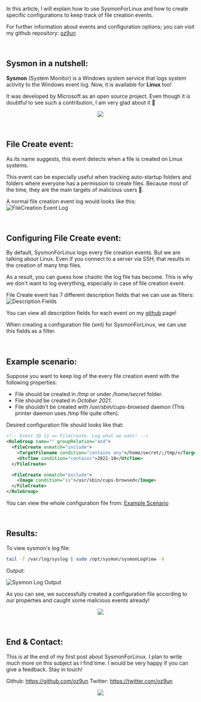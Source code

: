 In this article, I will explain how to use SysmonForLinux and how to create specific configurations to keep track of file creation events.

For further information about events and configuration options; you can visit my github repository: [oz9un](https://github.com/oz9un/SysmonForLinux-Manual)

<p>&nbsp;</p>

## Sysmon in a nutshell:

**Sysmon** (System Monitor) is a Windows system service that logs system activity to the Windows event log. Now, it is available for **Linux** too! 

It was developed by Microsoft as an open source project. Even though it is doubtful to see such a contribution, I am very glad about it 🤭

<p align="center">
          <img src="https://media4.giphy.com/media/ANbD1CCdA3iI8/giphy.gif?cid=ecf05e47chlsv1aaptk03nsstucjmbytwln7w8t9locgvmfi&rid=giphy.gif&ct=g"></img>
</p>

<p>&nbsp;</p>

## File Create event:
As its name suggests, this event detects when a file is created on Linux systems.

This event can be especially useful when tracking auto-startup folders and folders where everyone has a permission to create files. Because most of the time, they are the main targets of malicious users 👹.

A normal file creation event log would looks like this:
![FileCreation Event Log](https://dev-to-uploads.s3.amazonaws.com/uploads/articles/4x8zf6qaw3r9m1164w7d.png)

<p>&nbsp;</p>

## Configuring File Create event:
By default, SysmonForLinux logs every file creation events. But we are talking about Linux. Even if you connect to a server via SSH; that results in the creation of many tmp files.

As a result, you can guess how chaotic the log file has become. This is why we don't want to log everything, especially in case of file creation event.

File Create event has 7 different description fields that we can use as filters:
![Description Fields](https://dev-to-uploads.s3.amazonaws.com/uploads/articles/bw6rxk7loe0i65y60rx1.png)

You can view all description fields for each event on my [github](https://github.com/oz9un/SysmonForLinux-Manual) page!

When creating a configuration file (xml) for SysmonForLinux, we can use this fields as a filter.

<p>&nbsp;</p>

## Example scenario:
Suppose you want to keep log of the every file creation event with the following properties:
- File should be created in */tmp* or under */home/secret* folder.
- File should be created in *October 2021*.
- File shouldn't be created with */usr/sbin/cups-browsed* daemon (This printer daemon uses /tmp file quite often).

Desired configuration file should looks like that:
```xml
<!-- Event ID 11 == FileCreate. Log what we want! -->
<RuleGroup name="" groupRelation="and">
  <FileCreate onmatch="include">
    <TargetFilename condition="contains any">/home/secret/;/tmp/</TargetFilename>
    <UtcTime condition="contains">2021-10</UtcTime>
  </FileCreate>

  <FileCreate onmatch="exclude">
    <Image condition="is">/usr/sbin/cups-browsed</Image>
  </FileCreate>
</RuleGroup>
```

You can view the whole configuration file from: [Example Scenario](https://github.com/oz9un/SysmonForLinux-Manual/blob/main/Description%20Field%20Examples/FileCreate_ExampleScenario.xml)

<p>&nbsp;</p>

## Results:
To view sysmon's log file:
```bash
tail -f /var/log/syslog | sudo /opt/sysmon/sysmonLogView -X
```
Output:

![Sysmon Log Output](https://dev-to-uploads.s3.amazonaws.com/uploads/articles/h3ujafruawscruow8w2c.png)
 
As you can see, we successfully created a configuration file according to our properties and caught some malicious events already!

<p align="center">
          <img src="https://media4.giphy.com/media/TOWeGr70V2R1K/giphy.gif?cid=ecf05e47a1op0mndh2ygfi3sf7fx21ioab3rxnp60jdeezsn&rid=giphy.gif&ct=g"></img>
</p>

<p>&nbsp;</p>

## End & Contact:
This is at the end of my first post about SysmonForLinux. I plan to write much more on this subject as I find time. I would be very happy if you can give a feedback. Stay in touch!

Github: https://github.com/oz9un
Twitter: https://twitter.com/oz9un

<p align="center">
          <img src="https://media4.giphy.com/media/iPiUxztIL4Sl2/giphy.gif?cid=ecf05e47u8cqoaovibilphanyitfewmsnw8wa7c35tqxez0p&rid=giphy.gif&ct=g"></img>
</p>
  

 

